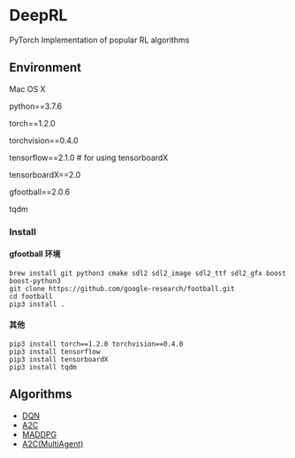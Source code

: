 # DeepRL
PyTorch Implementation of popular RL algorithms

## Environment

Mac OS X 

python==3.7.6

torch==1.2.0

torchvision==0.4.0

tensorflow==2.1.0 # for using tensorboardX

tensorboardX==2.0

gfootball==2.0.6

tqdm

### Install

#### gfootball 环境
```
brew install git python3 cmake sdl2 sdl2_image sdl2_ttf sdl2_gfx boost boost-python3
git clone https://github.com/google-research/football.git
cd football
pip3 install .
```

#### 其他
```
pip3 install torch==1.2.0 torchvision==0.4.0
pip3 install tensorflow
pip3 install tensorboardX
pip3 install tqdm
```
## Algorithms
+ [DQN](https://github.com/ssxy00/DeepRL/tree/master/DQN)
+ [A2C](https://github.com/ssxy00/DeepRL/tree/master/A2C)
+ [MADDPG](https://github.com/ssxy00/DeepRL/tree/master/MADDPG)
+ [A2C(MultiAgent)](https://github.com/ssxy00/DeepRL/tree/master/A2C(MultiAgent))



